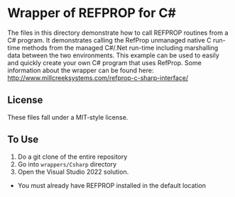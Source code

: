 # Wrapper of REFPROP for C&#35;

The files in this directory demonstrate how to call REFPROP routines from a C# program. It demonstrates calling the RefProp unmanaged native C run-time methods from the managed C#/.Net run-time including marshalling data between the two environments.  This example can be used to easily and quickly create your own C# program that uses RefProp.  Some information about the wrapper can be found here: http://www.millcreeksystems.com/refprop-c-sharp-interface/

## License

These files fall under a MIT-style license.

## To Use

1. Do a git clone of the entire repository
2. Go into ``wrappers/Csharp`` directory
3. Open the Visual Studio 2022 solution.

* You must already have REFPROP installed in the default location
